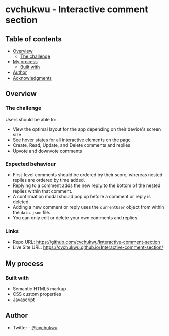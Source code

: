 # cvchukwu - Interactive comment section

## Table of contents

- [Overview](#overview)
  - [The challenge](#the-challenge)
- [My process](#my-process)
  - [Built with](#built-with)
- [Author](#author)
- [Acknowledgments](#acknowledgments)


## Overview

### The challenge

Users should be able to:
- View the optimal layout for the app depending on their device's screen size
- See hover states for all interactive elements on the page
- Create, Read, Update, and Delete comments and replies
- Upvote and downvote comments

### Expected behaviour

- First-level comments should be ordered by their score, whereas nested replies are ordered by time added.
- Replying to a comment adds the new reply to the bottom of the nested replies within that comment.
- A confirmation modal should pop up before a comment or reply is deleted.
- Adding a new comment or reply uses the `currentUser` object from within the `data.json` file.
- You can only edit or delete your own comments and replies.


### Links

- Repo URL: https://github.com/cvchukwu/Interactive-comment-section
- Live Site URL: https://cvchukwu.github.io/Interactive-comment-section/

## My process

### Built with

- Semantic HTML5 markup
- CSS custom properties
- Javascript


## Author

- Twitter - [@cvchukwu](https://www.twitter.com/cvchukwu)
 
